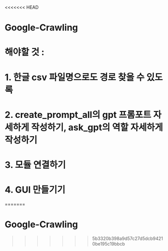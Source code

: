<<<<<<< HEAD
# Google-Crawling
# 해야할 것 : 
# 1. 한글 csv 파일명으로도 경로 찾을 수 있도록
# 2. create_prompt_all의 gpt 프롬포트 자세하게 작성하기, ask_gpt의 역할 자세하게 작성하기
# 3. 모듈 연결하기
# 4. GUI 만들기기
=======
# Google-Crawling
>>>>>>> 5b3320b398a9d57c27d5dcb94210be195c19bbcb
